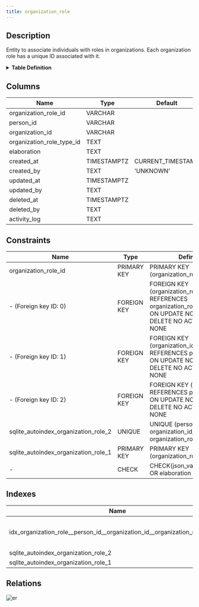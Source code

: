```yaml
---
title: organization_role
---
```


## Description

Entity to associate individuals with roles in organizations. Each organization
role has a unique ID associated with it.

<details>
<summary><strong>Table Definition</strong></summary>

```sql
CREATE TABLE "organization_role" (
    "organization_role_id" VARCHAR PRIMARY KEY NOT NULL,
    "person_id" VARCHAR NOT NULL,
    "organization_id" VARCHAR NOT NULL,
    "organization_role_type_id" TEXT NOT NULL,
    "elaboration" TEXT CHECK(json_valid(elaboration) OR elaboration IS NULL),
    "created_at" TIMESTAMPTZ DEFAULT CURRENT_TIMESTAMP,
    "created_by" TEXT DEFAULT 'UNKNOWN',
    "updated_at" TIMESTAMPTZ,
    "updated_by" TEXT,
    "deleted_at" TIMESTAMPTZ,
    "deleted_by" TEXT,
    "activity_log" TEXT,
    FOREIGN KEY("person_id") REFERENCES "party"("party_id"),
    FOREIGN KEY("organization_id") REFERENCES "party"("party_id"),
    FOREIGN KEY("organization_role_type_id") REFERENCES "organization_role_type"("code"),
    UNIQUE("person_id", "organization_id", "organization_role_type_id")
)
```

</details>

## Columns

| Name                      | Type        | Default           | Nullable | Parents                                                                                       | Comment                                                 |
| ------------------------- | ----------- | ----------------- | -------- | --------------------------------------------------------------------------------------------- | ------------------------------------------------------- |
| organization_role_id      | VARCHAR     |                   | false    |                                                                                               | {"isSqlDomainZodDescrMeta":true,"isVarChar":true}       |
| person_id                 | VARCHAR     |                   | false    | [party](/docs/standard-library/rssd-schema/party)                                   | {"isSqlDomainZodDescrMeta":true,"isVarChar":true}       |
| organization_id           | VARCHAR     |                   | false    | [party](/docs/standard-library/rssd-schema/party)                                   | {"isSqlDomainZodDescrMeta":true,"isVarChar":true}       |
| organization_role_type_id | TEXT        |                   | false    | [organization_role_type](/docs/standard-library/rssd-schema/organization_role_type) |                                                         |
| elaboration               | TEXT        |                   | true     |                                                                                               | {"isSqlDomainZodDescrMeta":true,"isJsonText":true}      |
| created_at                | TIMESTAMPTZ | CURRENT_TIMESTAMP | true     |                                                                                               |                                                         |
| created_by                | TEXT        | 'UNKNOWN'         | true     |                                                                                               |                                                         |
| updated_at                | TIMESTAMPTZ |                   | true     |                                                                                               |                                                         |
| updated_by                | TEXT        |                   | true     |                                                                                               |                                                         |
| deleted_at                | TIMESTAMPTZ |                   | true     |                                                                                               |                                                         |
| deleted_by                | TEXT        |                   | true     |                                                                                               |                                                         |
| activity_log              | TEXT        |                   | true     |                                                                                               | {"isSqlDomainZodDescrMeta":true,"isJsonSqlDomain":true} |

## Constraints

| Name                                 | Type        | Definition                                                                                                                          |
| ------------------------------------ | ----------- | ----------------------------------------------------------------------------------------------------------------------------------- |
| organization_role_id                 | PRIMARY KEY | PRIMARY KEY (organization_role_id)                                                                                                  |
| - (Foreign key ID: 0)                | FOREIGN KEY | FOREIGN KEY (organization_role_type_id) REFERENCES organization_role_type (code) ON UPDATE NO ACTION ON DELETE NO ACTION MATCH NONE |
| - (Foreign key ID: 1)                | FOREIGN KEY | FOREIGN KEY (organization_id) REFERENCES party (party_id) ON UPDATE NO ACTION ON DELETE NO ACTION MATCH NONE                        |
| - (Foreign key ID: 2)                | FOREIGN KEY | FOREIGN KEY (person_id) REFERENCES party (party_id) ON UPDATE NO ACTION ON DELETE NO ACTION MATCH NONE                              |
| sqlite_autoindex_organization_role_2 | UNIQUE      | UNIQUE (person_id, organization_id, organization_role_type_id)                                                                      |
| sqlite_autoindex_organization_role_1 | PRIMARY KEY | PRIMARY KEY (organization_role_id)                                                                                                  |
| -                                    | CHECK       | CHECK(json_valid(elaboration) OR elaboration IS NULL)                                                                               |

## Indexes

| Name                                                                         | Definition                                                                                                                                                                      |
| ---------------------------------------------------------------------------- | ------------------------------------------------------------------------------------------------------------------------------------------------------------------------------- |
| idx_organization_role__person_id__organization_id__organization_role_type_id | CREATE INDEX "idx_organization_role__person_id__organization_id__organization_role_type_id" ON "organization_role"("person_id", "organization_id", "organization_role_type_id") |
| sqlite_autoindex_organization_role_2                                         | UNIQUE (person_id, organization_id, organization_role_type_id)                                                                                                                  |
| sqlite_autoindex_organization_role_1                                         | PRIMARY KEY (organization_role_id)                                                                                                                                              |

## Relations

![er](../../../../../assets/organization_role.svg)
